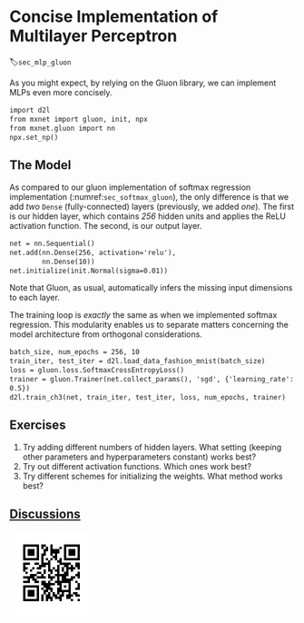 # Concise Implementation of Multilayer Perceptron
:label:`sec_mlp_gluon`

As you might expect, by relying on the Gluon library,
we can implement MLPs even more concisely.

```{.python .input}
import d2l
from mxnet import gluon, init, npx
from mxnet.gluon import nn
npx.set_np()
```

## The Model

As compared to our gluon implementation 
of softmax regression implementation
(:numref:`sec_softmax_gluon`),
the only difference is that we add 
*two* `Dense` (fully-connected) layers 
(previously, we added *one*).
The first is our hidden layer, 
which contains *256* hidden units
and applies the ReLU activation function.
The second, is our output layer.

```{.python .input  n=5}
net = nn.Sequential()
net.add(nn.Dense(256, activation='relu'),
        nn.Dense(10))
net.initialize(init.Normal(sigma=0.01))
```

Note that Gluon, as usual, automatically
infers the missing input dimensions to each layer.

The training loop is *exactly* the same
as when we implemented softmax regression.
This modularity enables us to separate 
matters concerning the model architecture
from orthogonal considerations.

```{.python .input  n=6}
batch_size, num_epochs = 256, 10
train_iter, test_iter = d2l.load_data_fashion_mnist(batch_size)
loss = gluon.loss.SoftmaxCrossEntropyLoss()
trainer = gluon.Trainer(net.collect_params(), 'sgd', {'learning_rate': 0.5})
d2l.train_ch3(net, train_iter, test_iter, loss, num_epochs, trainer)
```

## Exercises

1. Try adding different numbers of hidden layers. What setting (keeping other parameters and hyperparameters constant) works best? 
1. Try out different activation functions. Which ones work best?
1. Try different schemes for initializing the weights. What method works best?

## [Discussions](https://discuss.mxnet.io/t/2340)

![](../img/qr_mlp-gluon.svg)
